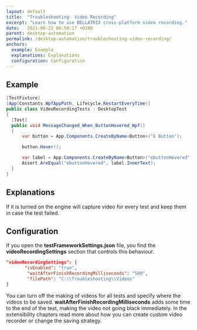 ```yaml
---
layout: default
title:  "Troubleshooting- Video Recording"
excerpt: "Learn how to use BELLATRIX cross-platform video recording."
date:   2021-06-22 06:50:17 +0200
parent: desktop-automation
permalink: /desktop-automation/troubleshooting-video-recording/
anchors:
  example: Example
  explanations: Explanations
  configuration: Configuration
---
```

Example
-------
```csharp
[TestFixture]
[App(Constants.WpfAppPath, Lifecycle.RestartEveryTime)]
public class VideoRecordingTests : DesktopTest
{
  [Test]
  public void MessageChanged_When_ButtonHovered_Wpf()
  {
      var button = App.Components.CreateByName<Button>("E Button");

      button.Hover();

      var label = App.Components.CreateByName<Button>("ebuttonHovered");
      Assert.AreEqual("ebuttonHovered", label.InnerText);
  }
}
```

Explanations
------------
If it is turned on the engine will capture video for every test and keep them in case the test failed.

Configuration
-------------
If you open the **testFrameworkSettings.json** file, you find the **videoRecordingSettings** section that controls this behaviour.
```json
"videoRecordingSettings": {
       "isEnabled": "true",
        "waitAfterFinishRecordingMilliseconds": "500",
        "filePath": "C:\\Troubleshooting\\Videos"
}
```
You can turn off the making of videos for all tests and specify where the videos to be saved. **waitAfterFinishRecordingMilliseconds** adds some time to the end of the test, making the video not going black immediately. In the extensibility chapters read more about how you can create custom video recorder or change the saving strategy.